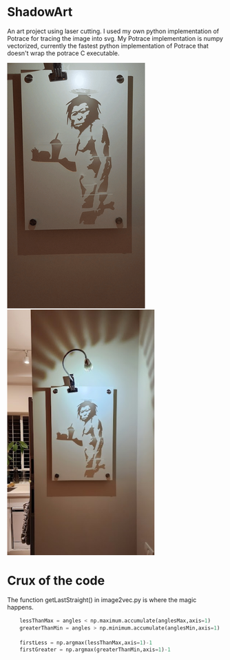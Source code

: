 # ShadowArt

An art project using laser cutting.
I used my own python implementation of Potrace for tracing the image into svg.
My Potrace implementation is numpy vectorized, currently the fastest python implementation of Potrace that doesn't wrap the potrace C executable.

![](made/caveman.gif) <img src="made/cavemanDone.jpg" height="569">

# Crux of the code
The function getLastStraight() in image2vec.py is where the magic happens.

```python
    lessThanMax = angles < np.maximum.accumulate(anglesMax,axis=1)
    greaterThanMin = angles > np.minimum.accumulate(anglesMin,axis=1)
    
    firstLess = np.argmax(lessThanMax,axis=1)-1
    firstGreater = np.argmax(greaterThanMin,axis=1)-1
```
